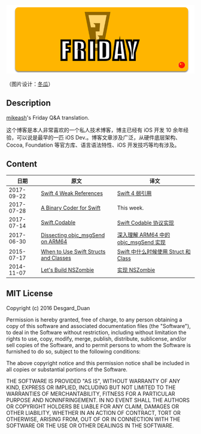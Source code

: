 ![Friday Q & A](banner.png)

（图片设计：[冬瓜](http://desgard.com)）

## Description

[mikeash](https://www.mikeash.com/)'s Friday Q&A translation. 

这个博客是本人非常喜欢的一个私人技术博客，博主已经有 iOS 开发 10 余年经验，可以说是最早的一匹 iOS Dev.。博客文章涉及广泛，从硬件底层架构、Cocoa, Foundation 等官方库、语言语法特性、iOS 开发技巧等均有涉及。

## Content

| 日期 | 原文 | 译文 |
| ------| ------ | ------ |
| 2017-09-22 | [Swift 4 Weak References](https://www.mikeash.com/pyblog/friday-qa-2017-09-22-swift-4-weak-references.html) | [Swift 4 弱引用]() |
| 2017-07-28 | [A Binary Coder for Swift](https://www.mikeash.com/pyblog/friday-qa-2017-07-28-a-binary-coder-for-swift.html) | This week. |
| 2017-07-14 | [Swift.Codable](https://www.mikeash.com/pyblog/friday-qa-2017-07-14-swiftcodable.html) | [Swift Codable 协议实现](https://github.com/idevqa/FridayQA/blob/master/2017/2017-07-14.md) |
| 2017-06-30 | [Dissecting objc_msgSend on ARM64](https://www.mikeash.com/pyblog/friday-qa-2017-06-30-dissecting-objc_msgsend-on-arm64.html) | [深入理解 ARM64 中的 objc_msgSend 实现](https://github.com/Desgard/FridayQA/blob/master/2017/2017-06-30.md) |
| 2015-07-17 | [When to Use Swift Structs and Classes](https://www.mikeash.com/pyblog/friday-qa-2015-07-17-when-to-use-swift-structs-and-classes.html) | [Swift 中什么时候使用 Struct 和 Class](https://github.com/Desgard/FridayQA/blob/master/2015/2015-07-17.md) |
| 2014-11-07 | [Let's Build NSZombie](https://www.mikeash.com/pyblog/friday-qa-2014-11-07-lets-build-nszombie.html) | [实现 NSZombie](https://github.com/Desgard/FridayQA/blob/master/2014/2014-11-07.md) |



## MIT License

Copyright (c) 2016 Desgard_Duan

Permission is hereby granted, free of charge, to any person obtaining a copy
of this software and associated documentation files (the "Software"), to deal
in the Software without restriction, including without limitation the rights
to use, copy, modify, merge, publish, distribute, sublicense, and/or sell
copies of the Software, and to permit persons to whom the Software is
furnished to do so, subject to the following conditions:

The above copyright notice and this permission notice shall be included in all
copies or substantial portions of the Software.

THE SOFTWARE IS PROVIDED "AS IS", WITHOUT WARRANTY OF ANY KIND, EXPRESS OR
IMPLIED, INCLUDING BUT NOT LIMITED TO THE WARRANTIES OF MERCHANTABILITY,
FITNESS FOR A PARTICULAR PURPOSE AND NONINFRINGEMENT. IN NO EVENT SHALL THE
AUTHORS OR COPYRIGHT HOLDERS BE LIABLE FOR ANY CLAIM, DAMAGES OR OTHER
LIABILITY, WHETHER IN AN ACTION OF CONTRACT, TORT OR OTHERWISE, ARISING FROM,
OUT OF OR IN CONNECTION WITH THE SOFTWARE OR THE USE OR OTHER DEALINGS IN THE
SOFTWARE.



